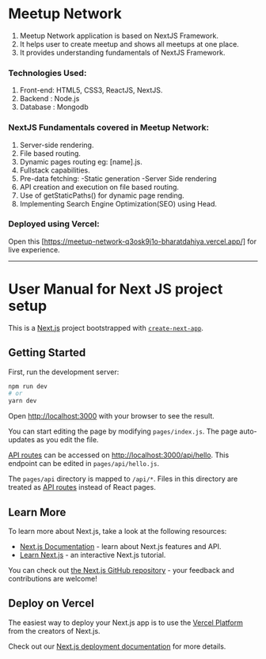 
# Meetup Network

1. Meetup Network application is based on NextJS Framework.
2. It helps user to create meetup and shows all meetups at one place.
3. It provides understanding fundamentals of NextJS Framework. 

### Technologies Used:
1. Front-end: HTML5, CSS3, ReactJS, NextJS.
2. Backend : Node.js
3. Database : Mongodb

### NextJS Fundamentals covered in Meetup Network:
1.  Server-side rendering.
2.  File based routing.
3.  Dynamic pages routing eg: [name].js. 
4.  Fullstack capabilities.
5.  Pre-data fetching: -Static generation  -Server Side rendering
6.  API creation and execution on file based routing.
7.  Use of getStaticPaths() for dynamic page rending.
8.  Implementing Search Engine Optimization(SEO) using Head.


### Deployed using Vercel:
Open this [https://meetup-network-q3osk9j1o-bharatdahiya.vercel.app/] for live experience.




---------------------------------------------------------------------------------------------------------------------------------------------------------------------------------

# User Manual for Next JS project setup


This is a [Next.js](https://nextjs.org/) project bootstrapped with [`create-next-app`](https://github.com/vercel/next.js/tree/canary/packages/create-next-app).

## Getting Started

First, run the development server:

```bash
npm run dev
# or
yarn dev
```

Open [http://localhost:3000](http://localhost:3000) with your browser to see the result.

You can start editing the page by modifying `pages/index.js`. The page auto-updates as you edit the file.

[API routes](https://nextjs.org/docs/api-routes/introduction) can be accessed on [http://localhost:3000/api/hello](http://localhost:3000/api/hello). This endpoint can be edited in `pages/api/hello.js`.

The `pages/api` directory is mapped to `/api/*`. Files in this directory are treated as [API routes](https://nextjs.org/docs/api-routes/introduction) instead of React pages.

## Learn More

To learn more about Next.js, take a look at the following resources:

- [Next.js Documentation](https://nextjs.org/docs) - learn about Next.js features and API.
- [Learn Next.js](https://nextjs.org/learn) - an interactive Next.js tutorial.

You can check out [the Next.js GitHub repository](https://github.com/vercel/next.js/) - your feedback and contributions are welcome!

## Deploy on Vercel

The easiest way to deploy your Next.js app is to use the [Vercel Platform](https://vercel.com/new?utm_medium=default-template&filter=next.js&utm_source=create-next-app&utm_campaign=create-next-app-readme) from the creators of Next.js.

Check out our [Next.js deployment documentation](https://nextjs.org/docs/deployment) for more details.
